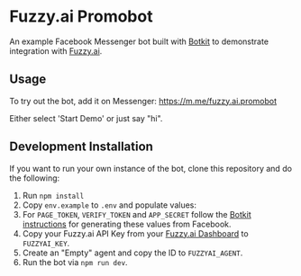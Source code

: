 # Fuzzy.ai Promobot

An example Facebook Messenger bot built with [Botkit](https://www.botkit.ai/) to demonstrate integration with [Fuzzy.ai](https://fuzzy.ai/).

## Usage

To try out the bot, add it on Messenger: https://m.me/fuzzy.ai.promobot

Either select 'Start Demo' or just say "hi".

## Development Installation

If you want to run your own instance of the bot, clone this repository and do the following:

1. Run `npm install`
1. Copy `env.example` to `.env` and populate values:
  1. For `PAGE_TOKEN`, `VERIFY_TOKEN` and `APP_SECRET` follow the [Botkit instructions](https://github.com/howdyai/botkit/blob/master/readme-facebook.md#getting-started) for generating these values from Facebook.
  1. Copy your Fuzzy.ai API Key from your [Fuzzy.ai Dashboard](https://fuzzy.ai/) to `FUZZYAI_KEY`.
  1. Create an "Empty" agent and copy the ID to `FUZZYAI_AGENT`.
1. Run the bot via `npm run dev`.
